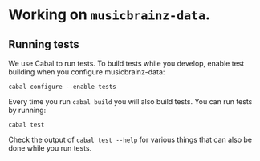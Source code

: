 # Working on `musicbrainz-data`.

## Running tests

We use Cabal to run tests. To build tests while you develop, enable test
building when you configure musicbrainz-data:

`cabal configure --enable-tests`

Every time you run `cabal build` you will also build tests. You can run tests by
running:

`cabal test`

Check the output of `cabal test --help` for various things that can also be done
while you run tests.
